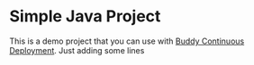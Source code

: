 # Simple Java Project
This is a demo project that you can use with [Buddy Continuous Deployment](https://buddy.works).
Just adding some lines
